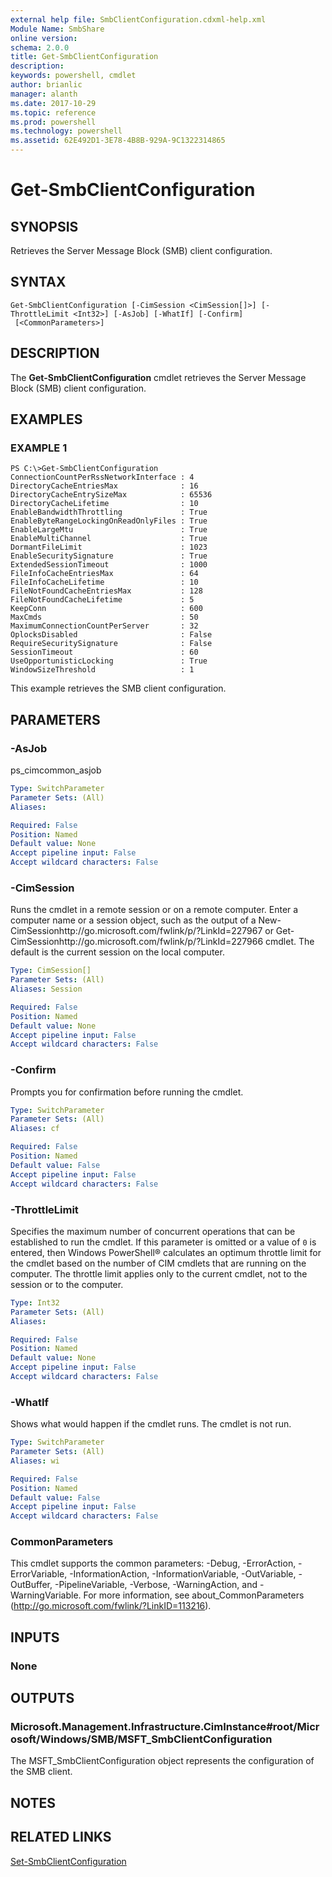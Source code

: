 ```yaml
---
external help file: SmbClientConfiguration.cdxml-help.xml
Module Name: SmbShare
online version: 
schema: 2.0.0
title: Get-SmbClientConfiguration
description: 
keywords: powershell, cmdlet
author: brianlic
manager: alanth
ms.date: 2017-10-29
ms.topic: reference
ms.prod: powershell
ms.technology: powershell
ms.assetid: 62E492D1-3E78-4B8B-929A-9C1322314865
---
```


# Get-SmbClientConfiguration

## SYNOPSIS
Retrieves the Server Message Block (SMB) client configuration.

## SYNTAX

```
Get-SmbClientConfiguration [-CimSession <CimSession[]>] [-ThrottleLimit <Int32>] [-AsJob] [-WhatIf] [-Confirm]
 [<CommonParameters>]
```

## DESCRIPTION
The **Get-SmbClientConfiguration** cmdlet retrieves the Server Message Block (SMB) client configuration.

## EXAMPLES

### EXAMPLE 1
```
PS C:\>Get-SmbClientConfiguration
ConnectionCountPerRssNetworkInterface : 4
DirectoryCacheEntriesMax              : 16
DirectoryCacheEntrySizeMax            : 65536
DirectoryCacheLifetime                : 10
EnableBandwidthThrottling             : True
EnableByteRangeLockingOnReadOnlyFiles : True
EnableLargeMtu                        : True
EnableMultiChannel                    : True
DormantFileLimit                      : 1023
EnableSecuritySignature               : True
ExtendedSessionTimeout                : 1000
FileInfoCacheEntriesMax               : 64
FileInfoCacheLifetime                 : 10
FileNotFoundCacheEntriesMax           : 128
FileNotFoundCacheLifetime             : 5
KeepConn                              : 600
MaxCmds                               : 50
MaximumConnectionCountPerServer       : 32
OplocksDisabled                       : False
RequireSecuritySignature              : False
SessionTimeout                        : 60
UseOpportunisticLocking               : True
WindowSizeThreshold                   : 1
```

This example retrieves the SMB client configuration.

## PARAMETERS

### -AsJob
ps_cimcommon_asjob

```yaml
Type: SwitchParameter
Parameter Sets: (All)
Aliases: 

Required: False
Position: Named
Default value: None
Accept pipeline input: False
Accept wildcard characters: False
```

### -CimSession
Runs the cmdlet in a remote session or on a remote computer.
Enter a computer name or a session object, such as the output of a New-CimSessionhttp://go.microsoft.com/fwlink/p/?LinkId=227967 or Get-CimSessionhttp://go.microsoft.com/fwlink/p/?LinkId=227966 cmdlet.
The default is the current session on the local computer.

```yaml
Type: CimSession[]
Parameter Sets: (All)
Aliases: Session

Required: False
Position: Named
Default value: None
Accept pipeline input: False
Accept wildcard characters: False
```

### -Confirm
Prompts you for confirmation before running the cmdlet.

```yaml
Type: SwitchParameter
Parameter Sets: (All)
Aliases: cf

Required: False
Position: Named
Default value: False
Accept pipeline input: False
Accept wildcard characters: False
```

### -ThrottleLimit
Specifies the maximum number of concurrent operations that can be established to run the cmdlet.
If this parameter is omitted or a value of `0` is entered, then Windows PowerShell® calculates an optimum throttle limit for the cmdlet based on the number of CIM cmdlets that are running on the computer.
The throttle limit applies only to the current cmdlet, not to the session or to the computer.

```yaml
Type: Int32
Parameter Sets: (All)
Aliases: 

Required: False
Position: Named
Default value: None
Accept pipeline input: False
Accept wildcard characters: False
```

### -WhatIf
Shows what would happen if the cmdlet runs.
The cmdlet is not run.

```yaml
Type: SwitchParameter
Parameter Sets: (All)
Aliases: wi

Required: False
Position: Named
Default value: False
Accept pipeline input: False
Accept wildcard characters: False
```

### CommonParameters
This cmdlet supports the common parameters: -Debug, -ErrorAction, -ErrorVariable, -InformationAction, -InformationVariable, -OutVariable, -OutBuffer, -PipelineVariable, -Verbose, -WarningAction, and -WarningVariable. For more information, see about_CommonParameters (http://go.microsoft.com/fwlink/?LinkID=113216).

## INPUTS

### None

## OUTPUTS

### Microsoft.Management.Infrastructure.CimInstance#root/Microsoft/Windows/SMB/MSFT_SmbClientConfiguration
The MSFT_SmbClientConfiguration object represents the configuration of the SMB client.

## NOTES

## RELATED LINKS

[Set-SmbClientConfiguration](./Set-SmbClientConfiguration.md)

